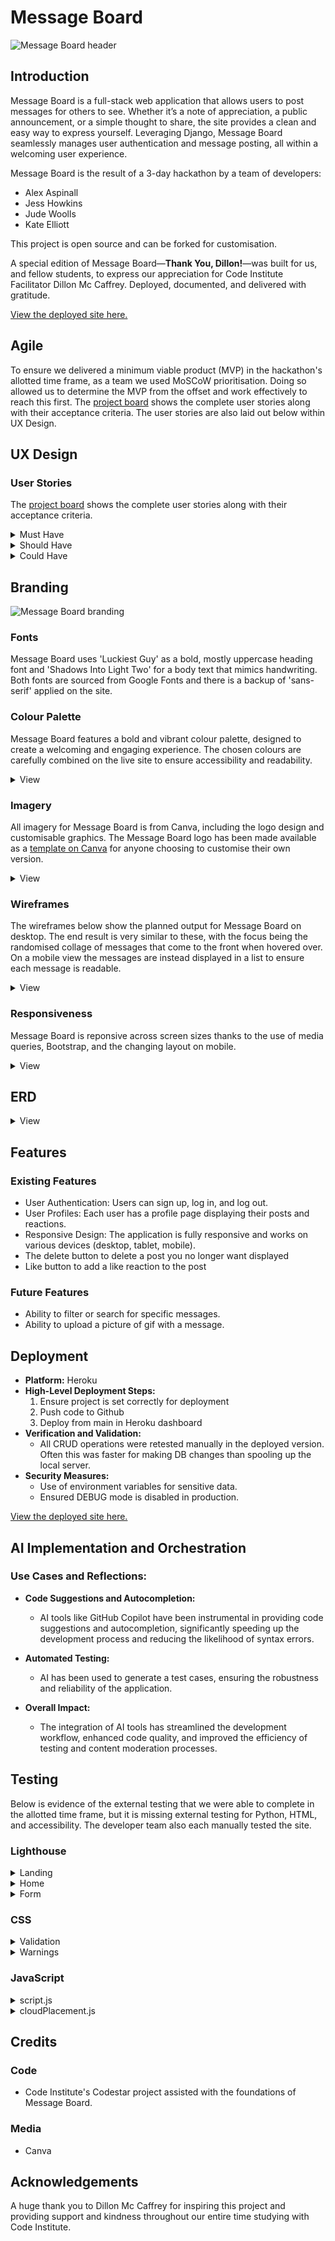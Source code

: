 # Message Board

![Message Board header](readme/images/message-board-header.png)

## Introduction
Message Board is a full-stack web application that allows users to post messages for others to see. Whether it’s a note of appreciation, a public announcement, or a simple thought to share, the site provides a clean and easy way to express yourself. Leveraging Django, Message Board seamlessly manages user authentication and message posting, all within a welcoming user experience.

Message Board is the result of a 3-day hackathon by a team of developers:

* Alex Aspinall
* Jess Howkins
* Jude Woolls
* Kate Elliott

This project is open source and can be forked for customisation.  

A special edition of Message Board—**Thank You, Dillon!**—was built for us, and fellow students, to express our appreciation for Code Institute Facilitator Dillon Mc Caffrey. Deployed, documented, and delivered with gratitude.

<a href="https://messageboard1-f1454f42f245.herokuapp.com/" target="_blank">View the deployed site here.</a>

## Agile

To ensure we delivered a minimum viable product (MVP) in the hackathon's allotted time frame, as a team we used MoSCoW prioritisation. Doing so allowed us to determine the MVP from the offset and work effectively to reach this first. The <a href="" target="_blank">project board</a> shows the complete user stories along with their acceptance criteria. The user stories are also laid out below within UX Design.

## UX Design
### User Stories

The <a href="" target="_blank">project board</a> shows the complete user stories along with their acceptance criteria.

<details><summary>Must Have</summary>

* As a user, I can submit a thank-you message so that I can express my appreciation for the facilitator
* As a user, I can see all thank-you messages displayed on the board so that I can read what others have written.
* As a user, I can use a form with validation so that I don't submit an empty or invalid message.
* As an admin, I can remove inappropriate messages so that the board stays respectful and relevant.
* As a user, I can see a visually appealing message board so that it feels engaging and pleasant to use.
* As a user, I can access the message board on different devices so that I can participate from a phone, tablet, or computer.
</details>

<details><summary>Should Have</summary>

* As a user, I can edit or delete my own messages so that I can correct mistakes or remove unwanted posts.
* As a user, I can see timestamps on messages so that I know when each message was posted.
</details>

<details><summary>Could Have</summary>

* As a user, I can filter or search for messages so that I can easily find specific posts.
* As a user, I can react or 'like' messages so that popular messages get highlighted.
* As a user I would like to be able to upload a picture or gif to express my gratitude.
* As a User I would like the webpage to automatically update so I don't miss any new messages.
</details>

## Branding

![Message Board branding](readme/images/message-board-branding-slide.png)

### Fonts

Message Board uses 'Luckiest Guy' as a bold, mostly uppercase heading font and 'Shadows Into Light Two' for a body text that mimics handwriting. Both fonts are sourced from Google Fonts and there is a backup of 'sans-serif' applied on the site.

### Colour Palette

Message Board features a bold and vibrant colour palette, designed to create a welcoming and engaging experience. The chosen colours are carefully combined on the live site to ensure accessibility and readability.

<details><summary>View</summary>

![Message Board colour palette](readme/images/message-board-colours-palette.png)
</details>

### Imagery

All imagery for Message Board is from Canva, including the logo design and customisable graphics. The Message Board logo has been made available as a <a href="https://www.canva.com/design/DAGeDvOeI_E/ZyXe0WT5poslv3GVNi5maQ/view?utm_content=DAGeDvOeI_E&utm_campaign=designshare&utm_medium=link&utm_source=publishsharelink&mode=preview">template on Canva</a> for anyone choosing to customise their own version.

<details><summary>View</summary>

![Message Board imagery](readme/images/message-board-imagery.png)
</details>

### Wireframes

The wireframes below show the planned output for Message Board on desktop. The end result is very similar to these, with the focus being the randomised collage of messages that come to the front when hovered over. On a mobile view the messages are instead displayed in a list to ensure each message is readable.

<details><summary>View</summary>

![Message Board wireframes](readme/images/landing-wireframe.png)
![Message Board wireframes](readme/images/homepage-wireframe.png)
</details>


### Responsiveness

Message Board is reponsive across screen sizes thanks to the use of media queries, Bootstrap, and the changing layout on mobile.

<details><summary>View</summary>

![Message Board ERD](readme/images/ERD-pic.png)
</details>

## ERD

<details><summary>View</summary>

![Message Board ERD](readme/images/responsiveness.png)
</details>
    
## Features

### Existing Features

- User Authentication: Users can sign up, log in, and log out.
- User Profiles: Each user has a profile page displaying their posts and reactions.
- Responsive Design: The application is fully responsive and works on various devices (desktop, tablet, mobile).
- The delete button to delete a post you no longer want displayed
- Like button to add a like reaction to the post

### Future Features

* Ability to filter or search for specific messages.
* Ability to upload a picture of gif with a message.

## Deployment
- **Platform:** Heroku
- **High-Level Deployment Steps:** 
  1. Ensure project is set correctly for deployment
  2. Push code to Github
  3. Deploy from main in Heroku dashboard
- **Verification and Validation:**
  - All CRUD operations were retested manually in the deployed version. Often this was faster for making DB changes than spooling up the local server.
- **Security Measures:**
  - Use of environment variables for sensitive data.
  - Ensured DEBUG mode is disabled in production.

 <a href="https://messageboard1-f1454f42f245.herokuapp.com/" target="_blank">View the deployed site here.</a>


## AI Implementation and Orchestration
### Use Cases and Reflections:
  - **Code Suggestions and Autocompletion:**
    - AI tools like GitHub Copilot have been instrumental in providing code suggestions and autocompletion, significantly speeding up the development process and reducing the likelihood of syntax errors.
  - **Automated Testing:**
    - AI has been used to generate a test cases, ensuring the robustness and reliability of the application.

- **Overall Impact:**
  - The integration of AI tools has streamlined the development workflow, enhanced code quality, and improved the efficiency of testing and content moderation processes.

## Testing

Below is evidence of the external testing that we were able to complete in the allotted time frame, but it is missing external testing for Python, HTML, and accessibility. The developer team also each manually tested the site.

### Lighthouse

<details><summary>Landing</summary>

![Lighthouse testing](readme/images/lighthouse-home-desktop.png)
![Lighthouse testing](readme/images/lighthouse-home-mobile.png)
</details>
<details><summary>Home</summary>

![Lighthouse testing](readme/images/lighthouse-main-desktop.png)
![Lighthouse testing](readme/images/lighthouse-main-mobile.png)
</details>
<details><summary>Form</summary>

![Lighthouse testing](readme/images/lighthouse-form-desktop.png)
![Lighthouse testing](readme/images/lighthouse-form-mobile.png)
</details>

### CSS

<details><summary>Validation</summary>

![Lighthouse testing](readme/images/css-validation.png)
</details>
<details><summary>Warnings</summary>

![Lighthouse testing](readme/images/css-warnings.png)
</details>

### JavaScript

<details><summary>script.js</summary>

![Lighthouse testing](readme/images/script.js.png)
</details>
<details><summary>cloudPlacement.js</summary>

![Lighthouse testing](readme/images/cloudPlacement.js.png)
</details>

## Credits
### Code
* Code Institute's Codestar project assisted with the foundations of Message Board.

### Media
* Canva

## Acknowledgements
A huge thank you to Dillon Mc Caffrey for inspiring this project and providing support and kindness throughout our entire time studying with Code Institute.
